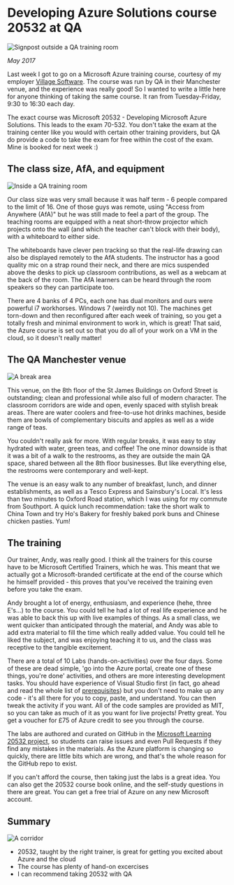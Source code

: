 # Developing Azure Solutions course 20532 at QA

![Signpost outside a QA training room](./posts/qa-course/signs.jpg)

*May 2017* 

Last week I got to go on a Microsoft Azure training course, courtesy of my employer [Village Software][vs]. The course was run by QA in their Manchester venue, and the experience was really good! So I wanted to write a little here for anyone thinking of taking the same course. It ran from Tuesday-Friday, 9:30 to 16:30 each day.

The exact course was Microsoft 20532 - Developing Microsoft Azure Solutions. This leads to the exam 70-532. You don't take the exam at the training center like you would with certain other training providers, but QA do provide a code to take the exam for free within the cost of the exam. Mine is booked for next week :)

## The class size, AfA, and equipment

![Inside a QA training room](./posts/qa-course/room.jpg)

Our class size was very small because it was half term - 6 people compared to the limit of 16. One of those guys was remote, using "Access from Anywhere (AfA)" but he was still made to feel a part of the group. The teaching rooms are equipped with a neat short-throw projector which projects onto the wall (and which the teacher can't block with their body), with a whiteboard to either side.

The whiteboards have clever pen tracking so that the real-life drawing can also be displayed remotely to the AfA students. The instructor has a good quality mic on a strap round their neck, and there are mics suspended above the desks to pick up classroom contributions, as well as a webcam at the back of the room. The AfA learners can be heard through the room speakers so they can participate too.

There are 4 banks of 4 PCs, each one has dual monitors and ours were powerful i7 workhorses. Windows 7 (weirdly not 10). The machines get torn-down and then reconfigured after each week of training, so you get a totally fresh and minimal environment to work in, which is great! That said, the Azure course is set out so that you do all of your work on a VM in the cloud, so it doesn't really matter!

## The QA Manchester venue

![A break area](./posts/qa-course/break.jpg)

This venue, on the 8th floor of the St James Buildings on Oxford Street is outstanding; clean and professional while also full of modern character. The classroom corridors are wide and open, evenly spaced with stylish break areas. There are water coolers and free-to-use hot drinks machines, beside them are bowls of complementary biscuits and apples as well as a wide range of teas.

You couldn't really ask for more. With regular breaks, it was easy to stay hydrated with water, green teas, and coffee! The one minor downside is that it was a bit of a walk to the restrooms, as they are outside the main QA space, shared between all the 8th floor businesses. But like everything else, the restrooms were contemporary and well-kept.

The venue is an easy walk to any number of breakfast, lunch, and dinner establishments, as well as a Tesco Express and Sainsbury's Local. It's less than two minutes to Oxford Road station, which I was using for my commute from Southport. A quick lunch recommendation: take the short walk to China Town and try Ho's Bakery for freshly baked pork buns and Chinese chicken pasties. Yum!

## The training

Our trainer, Andy, was really good. I think all the trainers for this course have to be Microsoft Certified Trainers, which he was. This meant that we actually got a Microsoft-branded certificate at the end of the course which he himself provided - this proves that you've received the training even before you take the exam. 

Andy brought a lot of energy, enthusiasm, and experience (hehe, three E's...) to the course. You could tell he had a lot of real life experience and he was able to back this up with live examples of things. As a small class, we went quicker than anticipated through the material, and Andy was able to add extra material to fill the time which really added value. You could tell he liked the subject, and was enjoying teaching it to us, and the class was receptive to the tangible excitement.

There are a total of 10 Labs (hands-on-activities) over the four days. Some of these are dead simple, 'go into the Azure portal, create one of these things, you're done' activities, and others are more interesting development tasks. You should have experience of Visual Studio first (in fact, go ahead and read the whole list of [prerequisites][prereq]) but you don't need to make up any code - it's all there for you to copy, paste, and understand. You can then tweak the activity if you want. All of the code samples are provided as MIT, so you can take as much of it as you want for live projects! Pretty great. You get a voucher for £75 of Azure credit to see you through the course.

The labs are authored and curated on GitHub in the [Microsoft Learning 20532 project][20532github], so students can raise issues and even Pull Requests if they find any mistakes in the materials. As the Azure platform is changing so quickly, there are little bits which are wrong, and that's the whole reason for the GitHub repo to exist.

If you can't afford the course, then taking just the labs is a great idea. You can also get the 20532 course book online, and the self-study questions in there are great. You can get a free trial of Azure on any new Microsoft account.

## Summary

![A corridor](./posts/qa-course/corridor.jpg)

 * 20532, taught by the right trainer, is great for getting you excited about Azure and the cloud
 * The course has plenty of hand-on excercises
 * I can recommend taking 20532 with QA


[vs]: http://villagesoftware.co.uk
[20532github]: https://github.com/MicrosoftLearning/20532-DevelopingMicrosoftAzureSolutions
[prereq]: https://www.microsoft.com/en-us/learning/course.aspx?cid=20532
